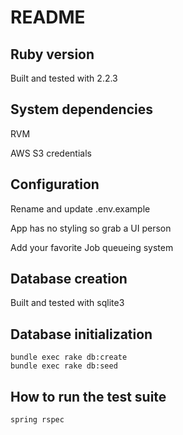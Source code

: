 # README

## Ruby version
Built and tested with 2.2.3

## System dependencies
RVM

AWS S3 credentials

## Configuration
Rename and update .env.example

App has no styling so grab a UI person

Add your favorite Job queueing system

## Database creation
Built and tested with sqlite3

## Database initialization
```
bundle exec rake db:create
bundle exec rake db:seed
```

## How to run the test suite
```
spring rspec
```
